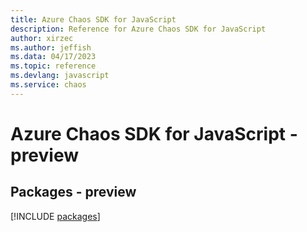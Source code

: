 ```yaml
---
title: Azure Chaos SDK for JavaScript
description: Reference for Azure Chaos SDK for JavaScript
author: xirzec
ms.author: jeffish
ms.data: 04/17/2023
ms.topic: reference
ms.devlang: javascript
ms.service: chaos
---
```

# Azure Chaos SDK for JavaScript - preview
## Packages - preview
[!INCLUDE [packages](chaos-index.md)]